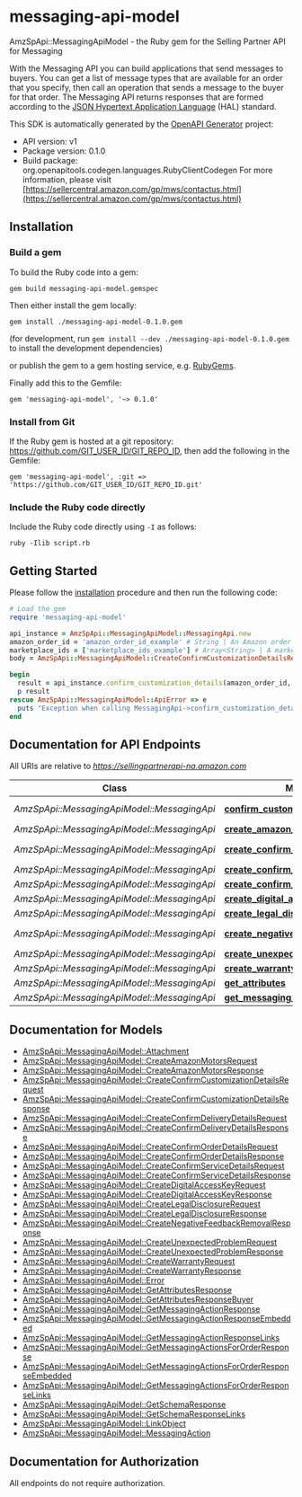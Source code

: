 # messaging-api-model

AmzSpApi::MessagingApiModel - the Ruby gem for the Selling Partner API for Messaging

With the Messaging API you can build applications that send messages to buyers. You can get a list of message types that are available for an order that you specify, then call an operation that sends a message to the buyer for that order. The Messaging API returns responses that are formed according to the <a href=https://tools.ietf.org/html/draft-kelly-json-hal-08>JSON Hypertext Application Language</a> (HAL) standard.

This SDK is automatically generated by the [OpenAPI Generator](https://openapi-generator.tech) project:

- API version: v1
- Package version: 0.1.0
- Build package: org.openapitools.codegen.languages.RubyClientCodegen
For more information, please visit [https://sellercentral.amazon.com/gp/mws/contactus.html](https://sellercentral.amazon.com/gp/mws/contactus.html)

## Installation

### Build a gem

To build the Ruby code into a gem:

```shell
gem build messaging-api-model.gemspec
```

Then either install the gem locally:

```shell
gem install ./messaging-api-model-0.1.0.gem
```

(for development, run `gem install --dev ./messaging-api-model-0.1.0.gem` to install the development dependencies)

or publish the gem to a gem hosting service, e.g. [RubyGems](https://rubygems.org/).

Finally add this to the Gemfile:

    gem 'messaging-api-model', '~> 0.1.0'

### Install from Git

If the Ruby gem is hosted at a git repository: https://github.com/GIT_USER_ID/GIT_REPO_ID, then add the following in the Gemfile:

    gem 'messaging-api-model', :git => 'https://github.com/GIT_USER_ID/GIT_REPO_ID.git'

### Include the Ruby code directly

Include the Ruby code directly using `-I` as follows:

```shell
ruby -Ilib script.rb
```

## Getting Started

Please follow the [installation](#installation) procedure and then run the following code:

```ruby
# Load the gem
require 'messaging-api-model'

api_instance = AmzSpApi::MessagingApiModel::MessagingApi.new
amazon_order_id = 'amazon_order_id_example' # String | An Amazon order identifier. This specifies the order for which a message is sent.
marketplace_ids = ['marketplace_ids_example'] # Array<String> | A marketplace identifier. This specifies the marketplace in which the order was placed. Only one marketplace can be specified.
body = AmzSpApi::MessagingApiModel::CreateConfirmCustomizationDetailsRequest.new # CreateConfirmCustomizationDetailsRequest | 

begin
  result = api_instance.confirm_customization_details(amazon_order_id, marketplace_ids, body)
  p result
rescue AmzSpApi::MessagingApiModel::ApiError => e
  puts "Exception when calling MessagingApi->confirm_customization_details: #{e}"
end

```

## Documentation for API Endpoints

All URIs are relative to *https://sellingpartnerapi-na.amazon.com*

Class | Method | HTTP request | Description
------------ | ------------- | ------------- | -------------
*AmzSpApi::MessagingApiModel::MessagingApi* | [**confirm_customization_details**](docs/MessagingApi.md#confirm_customization_details) | **POST** /messaging/v1/orders/{amazonOrderId}/messages/confirmCustomizationDetails | 
*AmzSpApi::MessagingApiModel::MessagingApi* | [**create_amazon_motors**](docs/MessagingApi.md#create_amazon_motors) | **POST** /messaging/v1/orders/{amazonOrderId}/messages/amazonMotors | 
*AmzSpApi::MessagingApiModel::MessagingApi* | [**create_confirm_delivery_details**](docs/MessagingApi.md#create_confirm_delivery_details) | **POST** /messaging/v1/orders/{amazonOrderId}/messages/confirmDeliveryDetails | 
*AmzSpApi::MessagingApiModel::MessagingApi* | [**create_confirm_order_details**](docs/MessagingApi.md#create_confirm_order_details) | **POST** /messaging/v1/orders/{amazonOrderId}/messages/confirmOrderDetails | 
*AmzSpApi::MessagingApiModel::MessagingApi* | [**create_confirm_service_details**](docs/MessagingApi.md#create_confirm_service_details) | **POST** /messaging/v1/orders/{amazonOrderId}/messages/confirmServiceDetails | 
*AmzSpApi::MessagingApiModel::MessagingApi* | [**create_digital_access_key**](docs/MessagingApi.md#create_digital_access_key) | **POST** /messaging/v1/orders/{amazonOrderId}/messages/digitalAccessKey | 
*AmzSpApi::MessagingApiModel::MessagingApi* | [**create_legal_disclosure**](docs/MessagingApi.md#create_legal_disclosure) | **POST** /messaging/v1/orders/{amazonOrderId}/messages/legalDisclosure | 
*AmzSpApi::MessagingApiModel::MessagingApi* | [**create_negative_feedback_removal**](docs/MessagingApi.md#create_negative_feedback_removal) | **POST** /messaging/v1/orders/{amazonOrderId}/messages/negativeFeedbackRemoval | 
*AmzSpApi::MessagingApiModel::MessagingApi* | [**create_unexpected_problem**](docs/MessagingApi.md#create_unexpected_problem) | **POST** /messaging/v1/orders/{amazonOrderId}/messages/unexpectedProblem | 
*AmzSpApi::MessagingApiModel::MessagingApi* | [**create_warranty**](docs/MessagingApi.md#create_warranty) | **POST** /messaging/v1/orders/{amazonOrderId}/messages/warranty | 
*AmzSpApi::MessagingApiModel::MessagingApi* | [**get_attributes**](docs/MessagingApi.md#get_attributes) | **GET** /messaging/v1/orders/{amazonOrderId}/attributes | 
*AmzSpApi::MessagingApiModel::MessagingApi* | [**get_messaging_actions_for_order**](docs/MessagingApi.md#get_messaging_actions_for_order) | **GET** /messaging/v1/orders/{amazonOrderId} | 


## Documentation for Models

 - [AmzSpApi::MessagingApiModel::Attachment](docs/Attachment.md)
 - [AmzSpApi::MessagingApiModel::CreateAmazonMotorsRequest](docs/CreateAmazonMotorsRequest.md)
 - [AmzSpApi::MessagingApiModel::CreateAmazonMotorsResponse](docs/CreateAmazonMotorsResponse.md)
 - [AmzSpApi::MessagingApiModel::CreateConfirmCustomizationDetailsRequest](docs/CreateConfirmCustomizationDetailsRequest.md)
 - [AmzSpApi::MessagingApiModel::CreateConfirmCustomizationDetailsResponse](docs/CreateConfirmCustomizationDetailsResponse.md)
 - [AmzSpApi::MessagingApiModel::CreateConfirmDeliveryDetailsRequest](docs/CreateConfirmDeliveryDetailsRequest.md)
 - [AmzSpApi::MessagingApiModel::CreateConfirmDeliveryDetailsResponse](docs/CreateConfirmDeliveryDetailsResponse.md)
 - [AmzSpApi::MessagingApiModel::CreateConfirmOrderDetailsRequest](docs/CreateConfirmOrderDetailsRequest.md)
 - [AmzSpApi::MessagingApiModel::CreateConfirmOrderDetailsResponse](docs/CreateConfirmOrderDetailsResponse.md)
 - [AmzSpApi::MessagingApiModel::CreateConfirmServiceDetailsRequest](docs/CreateConfirmServiceDetailsRequest.md)
 - [AmzSpApi::MessagingApiModel::CreateConfirmServiceDetailsResponse](docs/CreateConfirmServiceDetailsResponse.md)
 - [AmzSpApi::MessagingApiModel::CreateDigitalAccessKeyRequest](docs/CreateDigitalAccessKeyRequest.md)
 - [AmzSpApi::MessagingApiModel::CreateDigitalAccessKeyResponse](docs/CreateDigitalAccessKeyResponse.md)
 - [AmzSpApi::MessagingApiModel::CreateLegalDisclosureRequest](docs/CreateLegalDisclosureRequest.md)
 - [AmzSpApi::MessagingApiModel::CreateLegalDisclosureResponse](docs/CreateLegalDisclosureResponse.md)
 - [AmzSpApi::MessagingApiModel::CreateNegativeFeedbackRemovalResponse](docs/CreateNegativeFeedbackRemovalResponse.md)
 - [AmzSpApi::MessagingApiModel::CreateUnexpectedProblemRequest](docs/CreateUnexpectedProblemRequest.md)
 - [AmzSpApi::MessagingApiModel::CreateUnexpectedProblemResponse](docs/CreateUnexpectedProblemResponse.md)
 - [AmzSpApi::MessagingApiModel::CreateWarrantyRequest](docs/CreateWarrantyRequest.md)
 - [AmzSpApi::MessagingApiModel::CreateWarrantyResponse](docs/CreateWarrantyResponse.md)
 - [AmzSpApi::MessagingApiModel::Error](docs/Error.md)
 - [AmzSpApi::MessagingApiModel::GetAttributesResponse](docs/GetAttributesResponse.md)
 - [AmzSpApi::MessagingApiModel::GetAttributesResponseBuyer](docs/GetAttributesResponseBuyer.md)
 - [AmzSpApi::MessagingApiModel::GetMessagingActionResponse](docs/GetMessagingActionResponse.md)
 - [AmzSpApi::MessagingApiModel::GetMessagingActionResponseEmbedded](docs/GetMessagingActionResponseEmbedded.md)
 - [AmzSpApi::MessagingApiModel::GetMessagingActionResponseLinks](docs/GetMessagingActionResponseLinks.md)
 - [AmzSpApi::MessagingApiModel::GetMessagingActionsForOrderResponse](docs/GetMessagingActionsForOrderResponse.md)
 - [AmzSpApi::MessagingApiModel::GetMessagingActionsForOrderResponseEmbedded](docs/GetMessagingActionsForOrderResponseEmbedded.md)
 - [AmzSpApi::MessagingApiModel::GetMessagingActionsForOrderResponseLinks](docs/GetMessagingActionsForOrderResponseLinks.md)
 - [AmzSpApi::MessagingApiModel::GetSchemaResponse](docs/GetSchemaResponse.md)
 - [AmzSpApi::MessagingApiModel::GetSchemaResponseLinks](docs/GetSchemaResponseLinks.md)
 - [AmzSpApi::MessagingApiModel::LinkObject](docs/LinkObject.md)
 - [AmzSpApi::MessagingApiModel::MessagingAction](docs/MessagingAction.md)


## Documentation for Authorization

 All endpoints do not require authorization.

